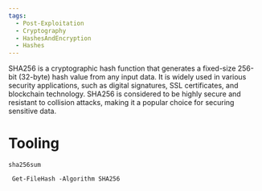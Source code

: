 ```yaml
---
tags:
  - Post-Exploitation
  - Cryptography
  - HashesAndEncryption
  - Hashes
---
```

SHA256 is a cryptographic hash function that generates a fixed-size 256-bit (32-byte) hash value from any input data. It is widely used in various security applications, such as digital signatures, SSL certificates, and blockchain technology. SHA256 is considered to be highly secure and resistant to collision attacks, making it a popular choice for securing sensitive data.

# Tooling

```shell-session
sha256sum 
```

```powershell-session
 Get-FileHash -Algorithm SHA256
```